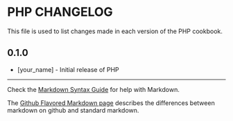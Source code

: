 PHP CHANGELOG
=============

This file is used to list changes made in each version of the PHP cookbook.

0.1.0
-----
- [your_name] - Initial release of PHP

- - -
Check the [Markdown Syntax Guide](http://daringfireball.net/projects/markdown/syntax) for help with Markdown.

The [Github Flavored Markdown page](http://github.github.com/github-flavored-markdown/) describes the differences between markdown on github and standard markdown.
